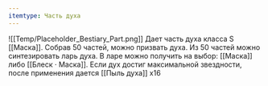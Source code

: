 ```yaml
---
itemtype: Часть духа
---
```

![[Temp/Placeholder_Bestiary_Part.png]]
Дает часть духа класса S [[Маска]]. Собрав 50 частей, можно призвать духа. Из 50 частей можно синтезировать ларь духа. В ларе можно получить на выбор: [[Маска]] либо [[Блеск · Маска]]. Если дух достиг максимальной звездности, после применения дается [[Пыль духа]] х16
